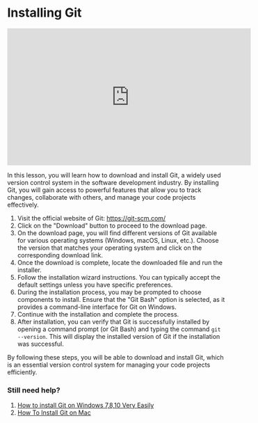 # Installing Git

<iframe width="560" height="315" src="https://www.youtube-nocookie.com/embed/8JJ101D3knE" title="YouTube video player" frameborder="0" allow="accelerometer; autoplay; clipboard-write; encrypted-media; gyroscope; picture-in-picture; web-share" allowfullscreen></iframe>

In this lesson, you will learn how to download and install Git, a widely used version control system in the software development industry. By installing Git, you will gain access to powerful features that allow you to track changes, collaborate with others, and manage your code projects effectively.

1. Visit the official website of Git: <a href="https://git-scm.com/" target="_blank">https://git-scm.com/</a>
2. Click on the "Download" button to proceed to the download page.
3. On the download page, you will find different versions of Git available for various operating systems (Windows, macOS, Linux, etc.). Choose the version that matches your operating system and click on the corresponding download link.
4. Once the download is complete, locate the downloaded file and run the installer.
5. Follow the installation wizard instructions. You can typically accept the default settings unless you have specific preferences.
6. During the installation process, you may be prompted to choose components to install. Ensure that the "Git Bash" option is selected, as it provides a command-line interface for Git on Windows.
7. Continue with the installation and complete the process.
8. After installation, you can verify that Git is successfully installed by opening a command prompt (or Git Bash) and typing the command `git --version`. This will display the installed version of Git if the installation was successful.

By following these steps, you will be able to download and install Git, which is an essential version control system for managing your code projects efficiently.

### Still need help?

1. <a href="https://youtu.be/rrHsdQdC91I" target="_blank">How to install Git on Windows 7,8,10 Very Easily</a>
2. <a href="https://youtu.be/26hzQ6KWhDM" target="_blank">How To Install Git on Mac</a>
